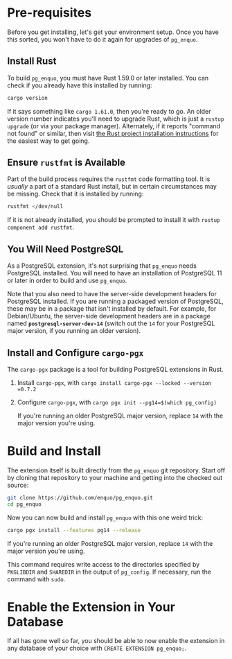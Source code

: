 # Pre-requisites

Before you get installing, let's get your environment setup.
Once you have this sorted, you won't have to do it again for upgrades of `pg_enquo`.


## Install Rust

To build `pg_enquo`, you must have Rust 1.59.0 or later installed.
You can check if you already have this installed by running:

```sh
cargo version
```

If it says something like `cargo 1.61.0`, then you're ready to go.
An older version number indicates you'll need to upgrade Rust, which is just a `rustup upgrade` (or via your package manager).
Alternately, if it reports "command not found" or similar, then visit [the Rust project installation instructions](https://www.rust-lang.org/learn/get-started) for the easiest way to get going.


## Ensure `rustfmt` is Available

Part of the build process requires the `rustfmt` code formatting tool.
It is *usually* a part of a standard Rust install, but in certain circumstances may be missing.
Check that it is installed by running:

```sh
rustfmt </dev/null
```

If it is not already installed, you should be prompted to install it with `rustup component add rustfmt`.


## You Will Need PostgreSQL

As a PostgreSQL extension, it's not surprising that `pg_enquo` needs PostgreSQL installed.
You will need to have an installation of PostgreSQL 11 or later in order to build and use `pg_enquo`.

Note that you also need to have the server-side development headers for PostgreSQL installed.
If you are running a packaged version of PostgreSQL, these may be in a package that isn't installed by default.
For example, for Debian/Ubuntu, the server-side development headers are in a package named **`postgresql-server-dev-14`** (switch out the `14` for your PostgreSQL major version, if you running an older version).


## Install and Configure `cargo-pgx`

The `cargo-pgx` package is a tool for building PostgreSQL extensions in Rust.

1. Install `cargo-pgx`, with `cargo install cargo-pgx --locked --version =0.7.2`

2. Configure `cargo-pgx`, with `cargo pgx init --pg14=$(which pg_config)`

   If you're running an older PostgreSQL major version, replace `14` with the major version you're using.


# Build and Install

The extension itself is built directly from the `pg_enquo` git repository.
Start off by cloning that repository to your machine and getting into the checked out source:

```sh
git clone https://github.com/enquo/pg_enquo.git
cd pg_enquo
```

Now you can now build and install `pg_enquo` with this one weird trick:

```sh
cargo pgx install --features pg14 --release
```

If you're running an older PostgreSQL major version, replace `14` with the major version you're using.

This command requires write access to the directories specified by `PKGLIBDIR` and `SHAREDIR` in the output of `pg_config`.
If necessary, run the command with `sudo`.


# Enable the Extension in Your Database

If all has gone well so far, you should be able to now enable the extension in any database of your choice with `CREATE EXTENSION pg_enquo;`.
